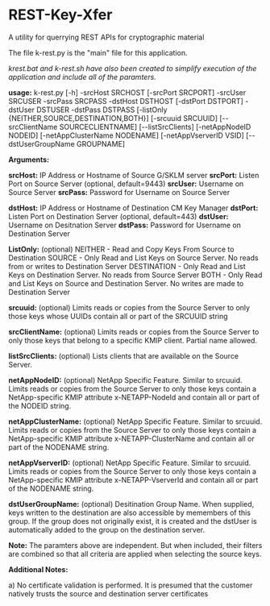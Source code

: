 # REST-Key-Xfer
A utility for querrying REST APIs for cryptographic material

The file k-rest.py is the "main" file for this application.

*krest.bat and k-rest.sh have also been created to simplify execution of the application and include all of the paramters.*

__usage:__ k-rest.py [-h] -srcHost SRCHOST [-srcPort SRCPORT] -srcUser SRCUSER -srcPass SRCPASS -dstHost DSTHOST [-dstPort DSTPORT] -dstUser DSTUSER -dstPass DSTPASS [-listOnly {NEITHER,SOURCE,DESTINATION,BOTH}] [-srcuuid SRCUUID] [--srcClientName SOURCECLIENTNAME] [--listSrcClients] [-netAppNodeID NODEID] [-netAppClusterName NODENAME] [-netAppVserverID VSID] [--dstUserGroupName GROUPNAME]

__Arguments:__

__srcHost:__    IP Address or Hostname of Source G/SKLM server
__srcPort:__    Listen Port on Source Server (optional, default=9443)
__srcUser:__    Username on Source Server
__srcPass:__    Password for Username on Source Server

__dstHost:__    IP Address or Hostname of Destination CM Key Manager
__dstPort:__    Listen Port on Destination Server (optional, default=443)
__dstUser:__    Username on Desitnation Server
__dstPass:__    Password for Username on Destination Server

__ListOnly:__   (optional)
            NEITHER - Read and Copy Keys From Source to Destination
            SOURCE - Only Read and List Keys on Source Server.  No reads from or writes to Destination Server
            DESTINATION - Only Read and List Keys on Destination Server.  No reads from Source Server
            BOTH - Only Read and List Keys on Source and Destination Server.  No writes are made to Destination Server
            
__srcuuid:__    (optional)
            Limits reads or copies from the Source Server to only those keys whose UUIDs contain all or part of the SRCUUID string

__srcClientName:__    (optional)
            Limits reads or copies from the Source Server to only those keys that belong to a specific KMIP client.  Partial name allowed.

__listSrcClients:__    (optional)
            Lists clients that are available on the Source Server.

__netAppNodeID:__   (optional)
            NetApp Specific Feature.  Similar to srcuuid.  Limits reads or copies from the Source Server to only those keys contain a NetApp-specific KMIP attribute x-NETAPP-NodeId and contain all or part of the NODEID string.

__netAppClusterName:__  (optional)
            NetApp Specific Feature.  Similar to srcuuid.  Limits reads or copies from the Source Server to only those keys contain a NetApp-specific KMIP attribute x-NETAPP-ClusterName and contain all or part of the NODENAME string.
            
__netAppVserverID:__    (optional)
            NetApp Specific Feature.  Similar to srcuuid.  Limits reads or copies from the Source Server to only those keys contain a NetApp-specific KMIP attribute x-NETAPP-VserverId and contain all or part of the NODENAME string.            

__dstUserGroupName:__    (optional)
            Desitination Group Name.  When supplied, keys written to the destination are also accessible by memembers of this group.  If the group does not originally exist, it is created and the dstUser is automatically added to the group on the destination server.

__Note:__ The paramters above are independent.  But when included, their filters are combined so that all criteria are applied when selecting the source keys. 

__Additional Notes:__

a) No certificate validation is performed.  It is presumed that the customer natively trusts the source and destination server certificates

